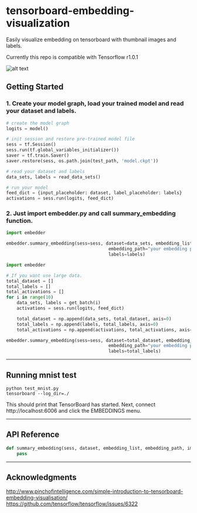 # tensorboard-embedding-visualization
Easily visualize embedding on tensorboard with thumbnail images and labels.

Currently this repo is compatible with Tensorflow r1.0.1

![alt text](https://raw.githubusercontent.com/jireh-father/tensorboard-embedding-visualization/master/mnist_embedding_visualization.jpg)


## Getting Started

### 1. Create your model graph, load your trained model and read your dataset and labels.
```python
# create the model graph
logits = model()

# init session and restore pre-trained model file
sess = tf.Session()
sess.run(tf.global_variables_initializer())
saver = tf.train.Saver()
saver.restore(sess, os.path.join(test_path, 'model.ckpt'))

# read your dataset and labels
data_sets, labels = read_data_sets()

# run your model
feed_dict = {input_placeholder: dataset, label_placeholder: labels}
activations = sess.run(logits, feed_dict)

```


### 2. Just import embedder.py and call summary_embedding function.
```python
import embedder

embedder.summary_embedding(sess=sess, dataset=data_sets, embedding_list=[activations],
                                       embedding_path="your embedding path", image_size=your_image_size, channel=3,
                                       labels=labels)
```

```python
import embedder

# If you want use large data.
total_dataset = []
total_labels = []
total_activations = []
for i in range(10)
    data_sets, labels = get_batch(i)
    activations = sess.run(logits, feed_dict)

    total_dataset = np.append(data_sets, total_dataset, axis=0)
    total_labels = np.append(labels, total_labels, axis=0)
    total_activations = np.append(activations, total_activations, axis=0)

embedder.summary_embedding(sess=sess, dataset=total_dataset, embedding_list=[total_activations],
                                       embedding_path="your embedding path", image_size=your_image_size, channel=3,
                                       labels=total_labels)
```

---


## Running mnist test

```shell
python test_mnist.py
tensorboard --log_dir=./
```

This should print that TensorBoard has started. Next, connect http://localhost:6006 and click the EMBEDDINGS menu.


---


## API Reference

```python
def summary_embedding(sess, dataset, embedding_list, embedding_path, image_size, channel=3, labels=None):
    pass

```


---


## Acknowledgments
http://www.pinchofintelligence.com/simple-introduction-to-tensorboard-embedding-visualisation/
https://github.com/tensorflow/tensorflow/issues/6322


